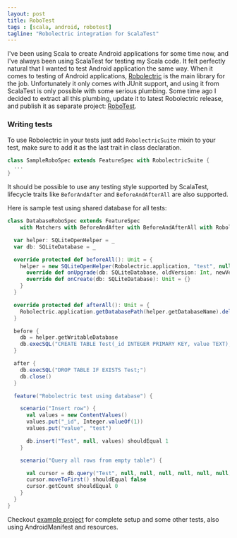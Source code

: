 ```yaml
---
layout: post
title: RoboTest
tags : [scala, android, robotest]
tagline: "Robolectric integration for ScalaTest"
---
```


I've been using Scala to create Android applications for some time now, and I've always been using ScalaTest for testing my Scala code. It felt perfectly natural that I wanted to test Android application the same way.
When it comes to testing of Android applications, [Robolectric](http://robolectric.org/) is the main library for the job. Unfortunately it only comes with JUnit support, and using it from ScalaTest is only possible with some serious plumbing.
Some time ago I decided to extract all this plumbing, update it to latest Robolectric release, and publish it as separate project: [RoboTest](https://github.com/zbsz/robotest).


### Writing tests
To use Robolectric in your tests just add `RobolectricSuite` mixin to your test, make sure to add it as the last trait in class declaration.

```scala
class SampleRoboSpec extends FeatureSpec with RobolectricSuite {
  ...
}
```

It should be possible to use any testing style supported by ScalaTest, lifecycle traits like `BeforAndAfter` and `BeforeAndAfterAll` are also supported.

Here is sample test using shared database for all tests:

```scala 
class DatabaseRoboSpec extends FeatureSpec 
    with Matchers with BeforeAndAfter with BeforeAndAfterAll with RobolectricSuite {

  var helper: SQLiteOpenHelper = _
  var db: SQLiteDatabase = _

  override protected def beforeAll(): Unit = {
    helper = new SQLiteOpenHelper(Robolectric.application, "test", null, 1) {
      override def onUpgrade(db: SQLiteDatabase, oldVersion: Int, newVersion: Int): Unit = {}
      override def onCreate(db: SQLiteDatabase): Unit = {}
    }
  }

  override protected def afterAll(): Unit = {
    Robolectric.application.getDatabasePath(helper.getDatabaseName).delete()
  }

  before {
    db = helper.getWritableDatabase
    db.execSQL("CREATE TABLE Test(_id INTEGER PRIMARY KEY, value TEXT);")
  }

  after {
    db.execSQL("DROP TABLE IF EXISTS Test;")
    db.close()
  }

  feature("Robolectric test using database") {

    scenario("Insert row") {
      val values = new ContentValues()
      values.put("_id", Integer.valueOf(1))
      values.put("value", "test")

      db.insert("Test", null, values) shouldEqual 1
    }

    scenario("Query all rows from empty table") {

      val cursor = db.query("Test", null, null, null, null, null, null)
      cursor.moveToFirst() shouldEqual false
      cursor.getCount shouldEqual 0
    }
  }
}
```

Checkout [example project](https://github.com/zbsz/robotest/tree/master/example) for complete setup and some other tests, also using AndroidManifest and resources.
